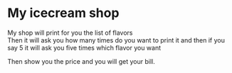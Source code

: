 # My icecream shop

My shop will print for you the list of flavors  
Then it will ask you how many times do you want to print it and then if you say 5 it will ask you five times which flavor you want



Then show you the price and you will get your bill.